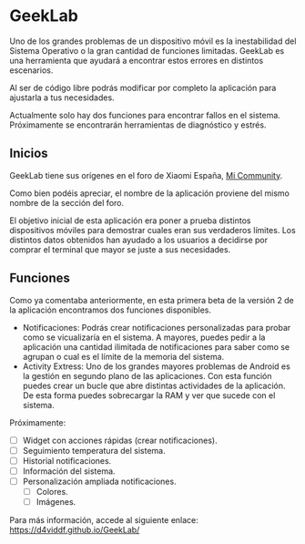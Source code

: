 # GeekLab
Uno de los grandes problemas de un dispositivo móvil es la inestabilidad del Sistema Operativo o la gran cantidad de funciones limitadas. GeekLab es una herramienta que ayudará a encontrar estos errores en distintos escenarios.

Al ser de código libre podrás modificar por completo la aplicación para ajustarla a tus necesidades.

Actualmente solo hay dos funciones para encontrar fallos en el sistema. Próximamente se encontrarán herramientas de diagnóstico y estrés.

## Inicios

GeekLab tiene sus orígenes en el foro de Xiaomi España, [Mi Community](https://c.mi.com/es/forum-2814-1.html). 

Como bien podéis apreciar, el nombre de la aplicación proviene del mismo nombre de la sección del foro.

El objetivo inicial de esta aplicación era poner a prueba distintos dispositivos móviles para demostrar cuales eran sus verdaderos límites. Los distintos datos obtenidos han ayudado a los usuarios a decidirse por comprar el terminal que mayor se juste a sus necesidades.

## Funciones

Como ya comentaba anteriormente, en esta primera beta de la versión 2 de la aplicación encontramos dos funciones disponibles.

* Notificaciones: Podrás crear notificaciones personalizadas para probar como se vicualizaría en el sistema. A mayores, puedes pedir a la aplicación una cantidad ilimitada de notificaciones para saber como se agrupan o cual es el límite de la memoria del sistema.
* Activity Extress: Uno de los grandes mayores problemas de Android es la gestión en segundo plano de las aplicaciones. Con esta función puedes crear un bucle que abre distintas actividades de la aplicación. De esta forma puedes sobrecargar la RAM y ver que sucede con el sistema.

Próximamente:

- [ ] Widget con acciones rápidas (crear notificaciones).
- [ ] Seguimiento temperatura del sistema.
- [ ] Historial notificaciones.
- [ ] Información del sistema.
- [ ] Personalización ampliada notificaciones.
    - [ ] Colores.
    - [ ] Imágenes.

Para más información, accede al siguiente enlace: https://d4viddf.github.io/GeekLab/
